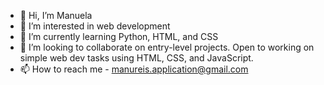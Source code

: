 - 👋 Hi, I’m Manuela
- 👀 I’m interested in web development
- 🌱 I’m currently learning Python, HTML, and CSS
- 💞️ I’m looking to collaborate on entry-level projects. Open to working on simple web dev tasks using HTML, CSS, and JavaScript.
- 📫 How to reach me - manureis.application@gmail.com

<!---
ManuReis2003/ManuReis2003 is a ✨ special ✨ repository because its `README.md` (this file) appears on your GitHub profile.
You can click the Preview link to take a look at your changes.
--->
